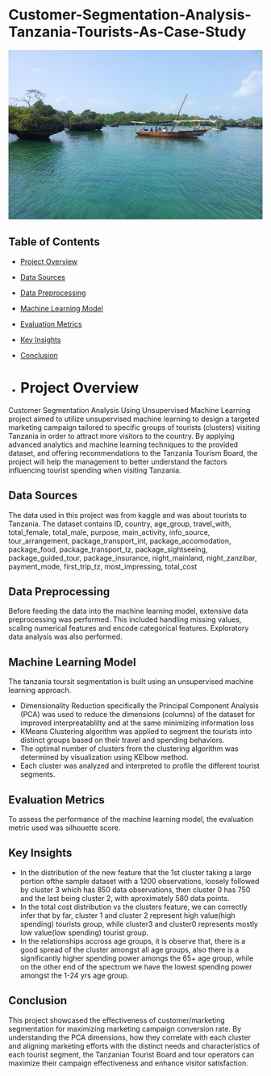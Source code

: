 # Customer-Segmentation-Analysis-Tanzania-Tourists-As-Case-Study

![Tourist Image](tourism_3.jpg)



## Table of Contents
- [Project Overview](#project-overview)
- [Data Sources](#data-sources)
- [Data Preprocessing](#data-preprocessing)
- [Machine Learning Model](#machine-learning-model)
- [Evaluation Metrics](#evaluation-metrics)
- [Key Insights](#key-insights)
- [Conclusion](#conclusion)

- # Project Overview
Customer Segmentation Analysis Using Unsupervised Machine Learning project aimed to utilize unsupervised machine learning to design a 
targeted marketing campaign tailored to specific groups of tourists (clusters) visiting Tanzania in order to attract more visitors to
the country. By applying advanced analytics and machine learning techniques to the provided dataset, and offering recommendations to 
the Tanzania Tourism Board, the project will help the management to better understand the factors influencing tourist spending when visiting Tanzania. 

 
## Data Sources
The data used in this project was from kaggle and was about tourists to Tanzania. The dataset contains ID, country, age_group, travel_with, total_female, 
total_male, purpose, main_activity,	info_source,	tour_arrangement, package_transport_int,	package_accomodation,	package_food,	package_transport_tz, 
package_sightseeing,	package_guided_tour,	package_insurance,	night_mainland,	night_zanzibar,	payment_mode,	first_trip_tz, most_impressing,	total_cost

## Data Preprocessing
Before feeding the data into the machine learning model, extensive data preprocessing was performed. This included handling missing values, scaling numerical
features and encode categorical features. Exploratory data analysis was also performed.

 ## Machine Learning Model 
 The tanzania toursit segmentation is built using an unsupervised machine learning approach. 
 - Dimensionality Reduction specifically the Principal Component Analysis (PCA) was used to reduce the dimensions (columns) of the dataset for improved
   interpreatablilty and at the same minimizing information loss
 - KMeans Clustering algorithm was applied to segment the tourists into distinct groups based on their travel and spending behaviors.
 - The optimal number of clusters from the clustering algorithm was determined by visualization using KElbow method.
 - Each cluster was analyzed and interpreted to profile the different tourist segments.
   
## Evaluation Metrics
   To assess the performance of the machine learning model, the evaluation metric used was silhouette score.

 ## Key Insights  
 - In the distribution of the new feature that the 1st cluster taking a large portion ofthe sample dataset with a 1200 observations, loosely followed by cluster
   3 which has 850 data observations, then cluster 0 has 750 and the last being cluster 2, with aproximately 580 data points.
 - In the total cost distribution vs the clusters feature, we can correctly infer that by far, cluster 1 and cluster 2 represent high value(high spending) tourists
   group, while cluster3 and cluster0 represents mostly low value(low spending) tourist group.
 - In the relationships accross age groups, it is observe that, there is a good spread of the cluster amongst all age groups, also there is a significantly higher
   spending power amongs the 65+ age group, while on the other end of the spectrum we have the lowest spending power amongst the 1-24 yrs age group.

## Conclusion
This project showcased the effectiveness of customer/marketing segmentation for maximizing marketing campaign conversion rate. By understanding the PCA dimensions, 
how they correlate with each cluster and aligning marketing efforts with the distinct needs and characteristics of each tourist segment, the Tanzanian Tourist Board 
and tour operators can maximize their campaign effectiveness and enhance visitor satisfaction.
